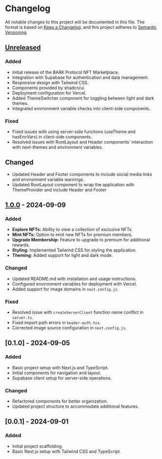 # Changelog

All notable changes to this project will be documented in this file. The format is based on [Keep a Changelog](https://keepachangelog.com/en/1.0.0/), and this project adheres to [Semantic Versioning](https://semver.org/spec/v2.0.0.html).

## [Unreleased]

### Added
- Initial release of the BARK Protocol NFT Marketplace.
- Integration with Supabase for authentication and data management.
- Responsive design with Tailwind CSS.
- Components provided by shadcn/ui.
- Deployment configuration for Vercel.
- Added ThemeSwitcher component for toggling between light and dark themes.
- Integrated environment variable checks into client-side components.

### Fixed

- Fixed issues with using server-side functions (useTheme and hasEnvVars) in client-side components.
- Resolved issues with RootLayout and Header components' interaction with next-themes and environment variables.

## Changed

- Updated Header and Footer components to include social media links and environment variable warnings.
- Updated RootLayout component to wrap the application with ThemeProvider and include Header and Footer

## [1.0.0] - 2024-09-09

### Added
- **Explore NFTs:** Ability to view a collection of exclusive NFTs.
- **Mint NFTs:** Option to mint new NFTs for premium members.
- **Upgrade Membership:** Feature to upgrade to premium for additional rewards.
- **Styling:** Implemented Tailwind CSS for styling the application.
- **Theming:** Added support for light and dark mode.

### Changed
- Updated README.md with installation and usage instructions.
- Configured environment variables for deployment with Vercel.
- Added support for image domains in `next.config.js`.

### Fixed
- Resolved issue with `createServerClient` function name conflict in `server.ts`.
- Fixed import path errors in `header-auth.tsx`.
- Corrected image source configuration in `next.config.js`.

## [0.1.0] - 2024-09-05

### Added
- Basic project setup with Next.js and TypeScript.
- Initial components for navigation and layout.
- Supabase client setup for server-side operations.

### Changed
- Refactored components for better organization.
- Updated project structure to accommodate additional features.

## [0.0.1] - 2024-09-01

### Added
- Initial project scaffolding.
- Basic Next.js setup with Tailwind CSS and TypeScript.

[Unreleased]: https://github.com/your-username/nft-marketplace/compare/v1.0.0...HEAD
[1.0.0]: https://github.com/your-username/nft-marketplace/releases/tag/v1.0.0

